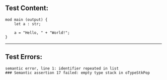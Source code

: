 
Test Content: 
-------------------------
```
mod main (output) {
    let a : str;

    a = "Hello, " + "World!";
}
```
------------------------

Test Errors:
-------------------------
```
semantic error, line 1: identifier repeated in list
### Semantic assertion 17 failed: empty type stack in oTypeStkPop
```
